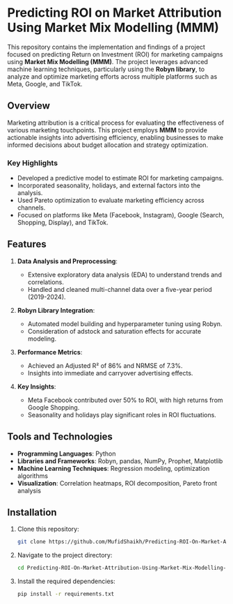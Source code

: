 # Predicting ROI on Market Attribution Using Market Mix Modelling (MMM)

This repository contains the implementation and findings of a project focused on predicting Return on Investment (ROI) for marketing campaigns using **Market Mix Modelling (MMM)**. The project leverages advanced machine learning techniques, particularly using the **Robyn library**, to analyze and optimize marketing efforts across multiple platforms such as Meta, Google, and TikTok.

## Overview

Marketing attribution is a critical process for evaluating the effectiveness of various marketing touchpoints. This project employs **MMM** to provide actionable insights into advertising efficiency, enabling businesses to make informed decisions about budget allocation and strategy optimization.

### Key Highlights
- Developed a predictive model to estimate ROI for marketing campaigns.
- Incorporated seasonality, holidays, and external factors into the analysis.
- Used Pareto optimization to evaluate marketing efficiency across channels.
- Focused on platforms like Meta (Facebook, Instagram), Google (Search, Shopping, Display), and TikTok.

## Features
1. **Data Analysis and Preprocessing**: 
   - Extensive exploratory data analysis (EDA) to understand trends and correlations.
   - Handled and cleaned multi-channel data over a five-year period (2019-2024).

2. **Robyn Library Integration**:
   - Automated model building and hyperparameter tuning using Robyn.
   - Consideration of adstock and saturation effects for accurate modeling.

3. **Performance Metrics**:
   - Achieved an Adjusted R² of 86% and NRMSE of 7.3%.
   - Insights into immediate and carryover advertising effects.

4. **Key Insights**:
   - Meta Facebook contributed over 50% to ROI, with high returns from Google Shopping.
   - Seasonality and holidays play significant roles in ROI fluctuations.

## Tools and Technologies
- **Programming Languages**: Python
- **Libraries and Frameworks**: Robyn, pandas, NumPy, Prophet, Matplotlib
- **Machine Learning Techniques**: Regression modeling, optimization algorithms
- **Visualization**: Correlation heatmaps, ROI decomposition, Pareto front analysis

## Installation

1. Clone this repository:
   ```bash
   git clone https://github.com/MufidShaikh/Predicting-ROI-On-Market-Attribution-Using-Market-Mix-Modelling-MMM.git

2. Navigate to the project directory:
   ```bash
   cd Predicting-ROI-On-Market-Attribution-Using-Market-Mix-Modelling-MMM

3. Install the required dependencies:
   ```bash
   pip install -r requirements.txt
